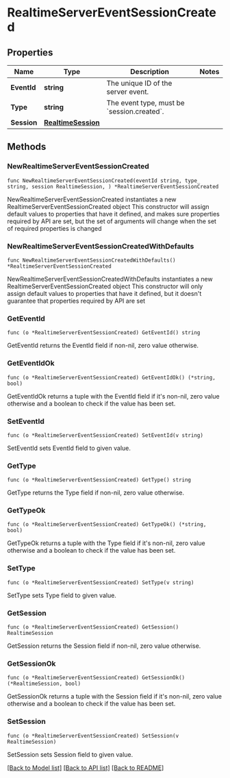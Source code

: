 # RealtimeServerEventSessionCreated

## Properties

Name | Type | Description | Notes
------------ | ------------- | ------------- | -------------
**EventId** | **string** | The unique ID of the server event. | 
**Type** | **string** | The event type, must be &#x60;session.created&#x60;. | 
**Session** | [**RealtimeSession**](RealtimeSession.md) |  | 

## Methods

### NewRealtimeServerEventSessionCreated

`func NewRealtimeServerEventSessionCreated(eventId string, type_ string, session RealtimeSession, ) *RealtimeServerEventSessionCreated`

NewRealtimeServerEventSessionCreated instantiates a new RealtimeServerEventSessionCreated object
This constructor will assign default values to properties that have it defined,
and makes sure properties required by API are set, but the set of arguments
will change when the set of required properties is changed

### NewRealtimeServerEventSessionCreatedWithDefaults

`func NewRealtimeServerEventSessionCreatedWithDefaults() *RealtimeServerEventSessionCreated`

NewRealtimeServerEventSessionCreatedWithDefaults instantiates a new RealtimeServerEventSessionCreated object
This constructor will only assign default values to properties that have it defined,
but it doesn't guarantee that properties required by API are set

### GetEventId

`func (o *RealtimeServerEventSessionCreated) GetEventId() string`

GetEventId returns the EventId field if non-nil, zero value otherwise.

### GetEventIdOk

`func (o *RealtimeServerEventSessionCreated) GetEventIdOk() (*string, bool)`

GetEventIdOk returns a tuple with the EventId field if it's non-nil, zero value otherwise
and a boolean to check if the value has been set.

### SetEventId

`func (o *RealtimeServerEventSessionCreated) SetEventId(v string)`

SetEventId sets EventId field to given value.


### GetType

`func (o *RealtimeServerEventSessionCreated) GetType() string`

GetType returns the Type field if non-nil, zero value otherwise.

### GetTypeOk

`func (o *RealtimeServerEventSessionCreated) GetTypeOk() (*string, bool)`

GetTypeOk returns a tuple with the Type field if it's non-nil, zero value otherwise
and a boolean to check if the value has been set.

### SetType

`func (o *RealtimeServerEventSessionCreated) SetType(v string)`

SetType sets Type field to given value.


### GetSession

`func (o *RealtimeServerEventSessionCreated) GetSession() RealtimeSession`

GetSession returns the Session field if non-nil, zero value otherwise.

### GetSessionOk

`func (o *RealtimeServerEventSessionCreated) GetSessionOk() (*RealtimeSession, bool)`

GetSessionOk returns a tuple with the Session field if it's non-nil, zero value otherwise
and a boolean to check if the value has been set.

### SetSession

`func (o *RealtimeServerEventSessionCreated) SetSession(v RealtimeSession)`

SetSession sets Session field to given value.



[[Back to Model list]](../README.md#documentation-for-models) [[Back to API list]](../README.md#documentation-for-api-endpoints) [[Back to README]](../README.md)


